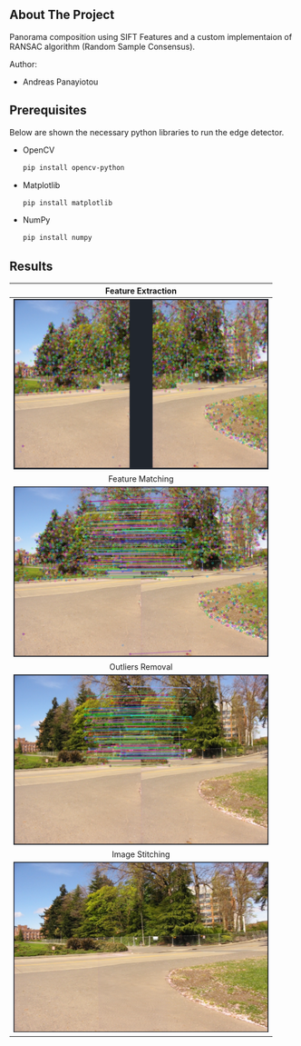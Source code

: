 <!-- ABOUT THE PROJECT -->
## About The Project

Panorama composition using SIFT Features and a custom implementaion of RANSAC algorithm (Random Sample Consensus).

Author:
* Andreas Panayiotou

## Prerequisites

Below are shown the necessary python libraries to run the edge detector. 
* OpenCV
  ```sh
  pip install opencv-python
  ```
* Matplotlib
  ```sh
  pip install matplotlib
  ```
* NumPy
  ```sh
  pip install numpy
  ```
## Results
Feature Extraction        |
:------------------------:|
<img src="DemoImages/ExtractFeatures.PNG" width="450" height="300">  |
Feature Matching |
<img src="DemoImages/FeatureMatching.PNG" width="450" height="300"> |
Outliers Removal |
<img src="DemoImages/OutliersRemoval.PNG" width="450" height="300"> |
Image  Stitching |
<img src="DemoImages/Stitching.PNG" width="450" height="300"> |
